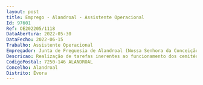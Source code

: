 ```yaml
--- 
layout: post
title: Emprego - Alandroal - Assistente Operacional
Id: 97601
Ref: OE202205/1118
DataAbertura: 2022-05-30
DataFecho: 2022-06-15
Trabalho: Assistente Operacional
Empregador: Junta de Freguesia de Alandroal (Nossa Senhora da Conceição), São Brás dos Matos (Mina do Bugalho) e Juromenha (Nossa Senhora do Loreto)
Descricao: Realização de tarefas inerentes ao funcionamento dos cemitérios, condução de veículos ligeiros de transporte de pessoas e bens, assegurar a limpeza e conservação das instalações e espaços urbanos, assegurar trabalhos de manutenção e conservação de espaços ajardinados, realizar tarefas de arrumação e distribuição e executar outras tarefas simples não especificadas, tais como apoiar os órgãos autárquicos e prestar colaboração logística em todos os serviços, projetos e atividades dirigidas à comunidade, programadas e dinamizadas pela União das Freguesias.
CodigoPostal: 7250-146 ALANDROAL
Concelho: Alandroal
Distrito: Évora
--- 
```

